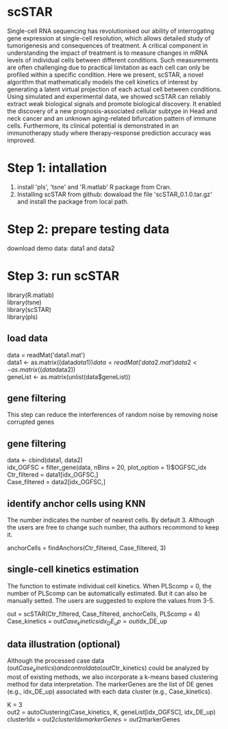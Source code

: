 # scSTAR
Single-cell RNA sequencing has revolutionised our ability of interrogating gene expression at single-cell resolution, which allows detailed study of tumorigenesis and consequences of treatment. A critical component in understanding the impact of treatment is to measure changes in mRNA levels of individual cells between different conditions. Such measurements are often challenging due to practical limitation as each cell can only be profiled within a specific condition. Here we present, scSTAR, a novel algorithm that mathematically models the cell kinetics of interest by generating a latent virtual projection of each actual cell between conditions. Using simulated and experimental data, we showed scSTAR can reliably extract weak biological signals and promote biological discovery. It enabled the discovery of a new prognosis-associated cellular subtype in Head and neck cancer and an unknown aging-related bifurcation pattern of immune cells. Furthermore, its clinical potential is demonstrated in an immunotherapy study where therapy-response prediction accuracy was improved. 

# Step 1: intallation
1. install 'pls', 'tsne' and 'R.matlab' R package from Cran.
2. Installing scSTAR from github:
dowaload the file 'scSTAR_0.1.0.tar.gz' and install the package from local path.

# Step 2: prepare testing data
download demo data: data1 and data2

# Step 3: run scSTAR
library(R.matlab)                                                                           
library(tsne)                                           
library(scSTAR)         
library(pls)

## load data
data = readMat('data1.mat')                                                                                        
data1 <- as.matrix((data$data1))       
data = readMat('data2.mat')                        
data2 <- as.matrix((data$data2))                              
geneList <- as.matrix(unlist(data$geneList))

## gene filtering 
This step can reduce the interferences of random noise by removing noise corrupted genes

## gene filtering
data <- cbind(data1, data2)                                                                      
idx_OGFSC = filter_gene(data, nBins = 20, plot_option = 1)$OGFSC_idx                                                                   
Ctr_filtered = data1[idx_OGFSC,]                      
Case_filtered = data2[idx_OGFSC,]                 


## identify anchor cells using KNN
The number indicates the number of nearest cells. By default 3. Although the users are free to change such number, tha authors recommond to keep it. 
                                                                            
anchorCells = findAnchors(Ctr_filtered, Case_filtered, 3) 

## single-cell kinetics estimation
The function to estimate individual cell kinetics. When PLScomp = 0, the number of PLScomp can be automatically estimated. But it can also be manually setted. The users are suggested to explore the values from 3-5.
  
out = scSTAR(Ctr_filtered, Case_filtered, anchorCells, PLScomp = 4)                                                         
Case_kinetics = out$Case_kinetics                                                   
idx_DE_up = out$idx_DE_up                                 

## data illustration (optional)
Although the processed case data (out$Case_kinetics) and control data (out$Ctr_kinetics) could be analyzed by most of existing methods, we also incorporate a k-means based clustering method for data interpretation. The markerGenes are the list of DE genes (e.g., idx_DE_up) associated with each data cluster (e.g., Case_kinetics). 

K = 3                                                          
out2 = autoClustering(Case_kinetics, K, geneList[idx_OGFSC], idx_DE_up)                                                 
clusterIdx = out2$clusterIdx                                                                  
markerGenes = out2$markerGenes










